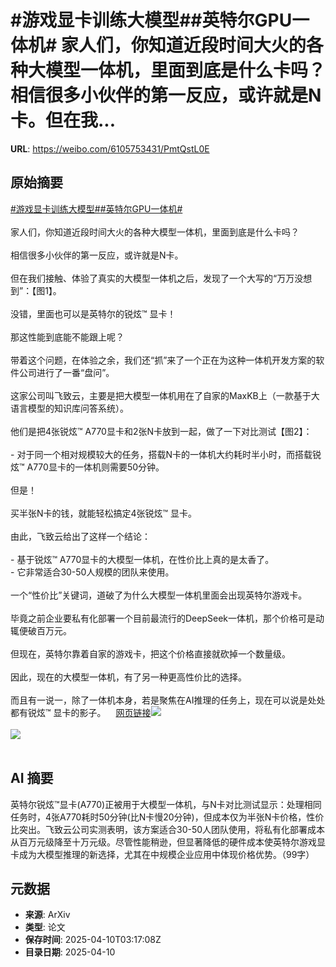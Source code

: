 # #游戏显卡训练大模型##英特尔GPU一体机# 家人们，你知道近段时间大火的各种大模型一体机，里面到底是什么卡吗？相信很多小伙伴的第一反应，或许就是N卡。但在我...

**URL**: https://weibo.com/6105753431/PmtQstL0E

## 原始摘要

<a href="https://m.weibo.cn/search?containerid=231522type%3D1%26t%3D10%26q%3D%23%E6%B8%B8%E6%88%8F%E6%98%BE%E5%8D%A1%E8%AE%AD%E7%BB%83%E5%A4%A7%E6%A8%A1%E5%9E%8B%23&amp;extparam=%23%E6%B8%B8%E6%88%8F%E6%98%BE%E5%8D%A1%E8%AE%AD%E7%BB%83%E5%A4%A7%E6%A8%A1%E5%9E%8B%23" data-hide=""><span class="surl-text">#游戏显卡训练大模型#</span></a><a href="https://m.weibo.cn/search?containerid=231522type%3D1%26t%3D10%26q%3D%23%E8%8B%B1%E7%89%B9%E5%B0%94GPU%E4%B8%80%E4%BD%93%E6%9C%BA%23&amp;extparam=%23%E8%8B%B1%E7%89%B9%E5%B0%94GPU%E4%B8%80%E4%BD%93%E6%9C%BA%23" data-hide=""><span class="surl-text">#英特尔GPU一体机#</span></a> <br><br>家人们，你知道近段时间大火的各种大模型一体机，里面到底是什么卡吗？<br><br>相信很多小伙伴的第一反应，或许就是N卡。<br><br>但在我们接触、体验了真实的大模型一体机之后，发现了一个大写的“万万没想到”：【图1】。<br><br>没错，里面也可以是英特尔的锐炫™ 显卡！<br><br>那这性能到底能不能跟上呢？<br><br>带着这个问题，在体验之余，我们还“抓”来了一个正在为这种一体机开发方案的软件公司进行了一番“盘问”。<br><br>这家公司叫飞致云，主要是把大模型一体机用在了自家的MaxKB上（一款基于大语言模型的知识库问答系统）。<br><br>他们是把4张锐炫™ A770显卡和2张N卡放到一起，做了一下对比测试【图2】：<br><br>- 对于同一个相对规模较大的任务，搭载N卡的一体机大约耗时半小时，而搭载锐炫™ A770显卡的一体机则需要50分钟。<br><br>但是！<br><br>买半张N卡的钱，就能轻松搞定4张锐炫™ 显卡。<br><br>由此，飞致云给出了这样一个结论：<br><br>- 基于锐炫™ A770显卡的大模型一体机，在性价比上真的是太香了。<br>- 它非常适合30-50人规模的团队来使用。<br><br>一个“性价比”关键词，道破了为什么大模型一体机里面会出现英特尔游戏卡。<br><br>毕竟之前企业要私有化部署一个目前最流行的DeepSeek一体机，那个价格可是动辄便破百万元。<br><br>但现在，英特尔靠着自家的游戏卡，把这个价格直接就砍掉一个数量级。<br><br>因此，现在的大模型一体机，有了另一种更高性价比的选择。<br><br>而且有一说一，除了一体机本身，若是聚焦在AI推理的任务上，现在可以说是处处都有锐炫™ 显卡的影子。<a href="https://weibo.cn/sinaurl?u=https%3A%2F%2Fmp.weixin.qq.com%2Fs%2FnKDDaOYODG574R6CiUdkRA" data-hide=""><span class="url-icon"><img style="width: 1rem;height: 1rem" src="https://h5.sinaimg.cn/upload/2015/09/25/3/timeline_card_small_web_default.png" referrerpolicy="no-referrer"></span><span class="surl-text">网页链接</span></a><img style="" src="https://tvax1.sinaimg.cn/large/006Fd7o3gy1i0api1c98rj30u00gptme.jpg" referrerpolicy="no-referrer"><br><br><img style="" src="https://tvax4.sinaimg.cn/large/006Fd7o3gy1i0apilejmuj30u00gok7h.jpg" referrerpolicy="no-referrer"><br><br>

## AI 摘要

英特尔锐炫™显卡(A770)正被用于大模型一体机，与N卡对比测试显示：处理相同任务时，4张A770耗时50分钟(比N卡慢20分钟)，但成本仅为半张N卡价格，性价比突出。飞致云公司实测表明，该方案适合30-50人团队使用，将私有化部署成本从百万元级降至十万元级。尽管性能稍逊，但显著降低的硬件成本使英特尔游戏显卡成为大模型推理的新选择，尤其在中规模企业应用中体现价格优势。（99字）

## 元数据

- **来源**: ArXiv
- **类型**: 论文
- **保存时间**: 2025-04-10T03:17:08Z
- **目录日期**: 2025-04-10
